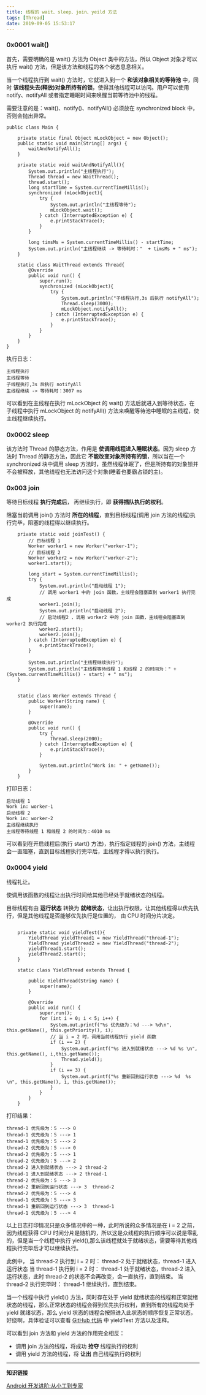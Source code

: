 ```yaml
---
title: 线程的 wait、sleep、join、yeild 方法
tags: [Thread]
date: 2019-09-05 15:53:17
---
```


### 0x0001 wait()

首先，需要明确的是 wait() 方法为 Object 类中的方法，所以 Object 对象才可以执行 wait() 方法，但是该方法和线程的各个状态息息相关。

当一个线程执行到 wait() 方法时，它就进入到一个 **和该对象相关的等待池** 中，同时 **该线程失去(释放)对象所持有的锁**，使得其他线程可以访问。用户可以使用 notify、notifyAll 或者指定睡眠时间来唤醒当前等待池中的线程。

需要注意的是：wait()、notify()、notifyAll() 必须放在 synchronized block 中，否则会抛出异常。

<!-- more -->

```
public class Main {
    
    private static final Object mLockObject = new Object();
    public static void main(String[] args) {
        waitAndNotifyAll();
    }

    private static void waitAndNotifyAll(){
        System.out.println("主线程执行");
        Thread thread = new WaitThread();
        thread.start();
        long startTime = System.currentTimeMillis();
        synchronized (mLockObject){
            try {
                System.out.println("主线程等待");
                mLockObject.wait();
            } catch (InterruptedException e) {
                e.printStackTrace();
            }
        }

        long timsMs = System.currentTimeMillis() - startTime;
        System.out.println("主线程继续 -> 等待耗时："  + timsMs + " ms");
    }

    static class WaitThread extends Thread{
        @Override
        public void run() {
            super.run();
            synchronized (mLockObject){
                try {
                    System.out.println("子线程执行,3s 后执行 notifyAll");
                    Thread.sleep(3000);
                    mLockObject.notifyAll();
                } catch (InterruptedException e) {
                    e.printStackTrace();
                }
            }
        }
    }
}
```
执行日志：

```
主线程执行
主线程等待
子线程执行,3s 后执行 notifyAll
主线程继续 -> 等待耗时：3007 ms
```

可以看到在主线程在执行 mLockObject 的 wait() 方法后就进入到等待状态，在子线程中执行 mLockObject 的 notifyAll() 方法来唤醒等待池中睡眠的主线程，使主线程继续执行。


### 0x0002 sleep


该方法时 Thread 的静态方法，作用是 **使调用线程进入睡眠状态**。因为 sleep 方法时 Thread 的静态方法，因此它 **不能改变对象所持有的锁**，所以当在一个 synchronized 块中调用 sleep 方法时，虽然线程休眠了，但是所持有的对象锁并不会被释放，其他线程也无法访问这个对象(睡着也要霸占锁的主)。



### 0x003 join

等待目标线程 **执行完成后**， 再继续执行，即 **获得插队执行的权利**。

阻塞当前调用 join() 方法时 **所在的线程**，直到目标线程(调用 join 方法的线程)执行完毕，阻塞的线程得以继续执行。


```
    private static void joinTest() {
        // 目标线程 1
        Worker worker1 = new Worker("worker-1");
        // 目标线程 2
        Worker worker2 = new Worker("worker-2");
        worker1.start();

        long start = System.currentTimeMillis();
        try {
            System.out.println("启动线程 1");
            // 调用 worker1 中的 join 函数，主线程会阻塞直到 worker1 执行完成
            worker1.join();
            System.out.println("启动线程 2");
            // 启动线程2 ，调用 worker2 中的 join 函数，主线程会阻塞直到 worker2 执行完成
            worker2.start();
            worker2.join();
        } catch (InterruptedException e) {
            e.printStackTrace();
        }

        System.out.println("主线程继续执行");
        System.out.println("主线程等待线程 1 和线程 2 的时间为：" + (System.currentTimeMillis() - start) + " ms");
    }


    static class Worker extends Thread {
        public Worker(String name) {
            super(name);
        }

        @Override
        public void run() {
            try {
                Thread.sleep(2000);
            } catch (InterruptedException e) {
                e.printStackTrace();
            }

            System.out.println("Work in: " + getName());
        }
    }

```

打印日志：

```
启动线程 1
Work in: worker-1
启动线程 2
Work in: worker-2
主线程继续执行
主线程等待线程 1 和线程 2 的时间为：4010 ms
```

可以看到在开启线程后(执行 start() 方法)，执行指定线程的 join() 方法，主线程会一直阻塞，直到目标线程执行完毕后，主线程才得以执行执行。

### 0x0004 yield


线程礼让。

使调用该函数的线程让出执行时间给其他已经处于就绪状态的线程。

目标线程有由 **运行状态** 转换为 **就绪状态**，让出执行权限，让其他线程得以优先执行，但是其他线程是否能够优先执行是位置的， 由 CPU 时间分片决定。


```

    private static void yieldTest(){
        YieldThread yieldThread1 = new YieldThread("thread-1");
        YieldThread yieldThread2 = new YieldThread("thread-2");
        yieldThread1.start();
        yieldThread2.start();
    }

    static class YieldThread extends Thread {
        
        public YieldThread(String name) {
            super(name);
        }

        @Override
        public void run() {
            super.run();
            for (int i = 0; i < 5; i++) {
                System.out.printf("%s 优先级为：%d ---> %d\n", this.getName(), this.getPriority(), i);
                // 当 i = 2 时，调用当前线程执行 yield 函数
                if (i == 2) {
                    System.out.printf("%s 进入到就绪状态 ---> %d %s \n", this.getName(), i,this.getName());
                    Thread.yield();
                }
                if (i == 3) {
                    System.out.printf("%s 重新回到运行状态 ---> %d  %s \n", this.getName(), i, this.getName());
                }
            }
        }
    }

```

打印结果：

```
thread-1 优先级为：5 ---> 0
thread-1 优先级为：5 ---> 1
thread-1 优先级为：5 ---> 2
thread-2 优先级为：5 ---> 0
thread-2 优先级为：5 ---> 1
thread-2 优先级为：5 ---> 2
thread-2 进入到就绪状态 ---> 2 thread-2 
thread-1 进入到就绪状态 ---> 2 thread-1 
thread-2 优先级为：5 ---> 3
thread-2 重新回到运行状态 ---> 3  thread-2 
thread-2 优先级为：5 ---> 4
thread-1 优先级为：5 ---> 3
thread-1 重新回到运行状态 ---> 3  thread-1 
thread-1 优先级为：5 ---> 4
```

以上日志打印情况只是众多情况中的一种，此时所说的众多情况是在 i = 2 之前，因为线程获得 CPU 时间分片是随机的，所以这是众线程的执行顺序可以说是零乱的，但是当一个线程中执行 yield(),那么该线程就处于就绪状态，需要等待其他线程执行完毕后才可以继续执行。

此例中，
当 thread-2 执行到 i = 2 时：
    thread-2 处于就绪状态，thread-1 进入运行状态
当 thread-1 执行到 i = 2 时：
    thread-1 处于就绪状态，thread-2 进入运行状态，此时 thread-2 的状态不会再改变，会一直执行，直到结束。
当 thread-2 执行完毕时：
    thread-1 继续执行，直到结束。

当一个线程中执行 yield)() 方法，同时存在处于 yield  就绪状态的线程和正常就绪状态的线程，那么正常状态的线程会得到优先执行权利，直到所有的线程均处于 yield 就绪状态，那么 yield 状态的线程会按照进入此状态的顺序恢复正常状态，好绕啊，具体验证可以查看 [GitHub 代码](https://github.com/leeGYPlus/JavaCode/blob/master/src/thread/methods/Main.java) 中 yieldTest 方法以及注释。


可以看到 join 方法和 yield 方法的作用完全相反：

* 调用 join 方法的线程，将成功 **抢夺** 线程执行的权利
* 调用 yield 方法的线程，将 **让出** 自己线程执行的权利

---- 

**知识链接**

[Android 开发进阶:从小工到专家](https://book.douban.com/subject/26744163/)